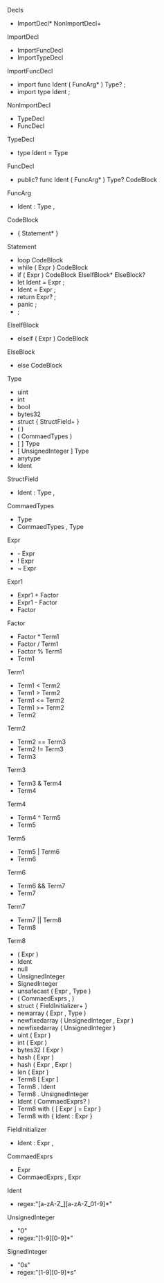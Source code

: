 
Decls 
* ImportDecl* NonImportDecl+

ImportDecl 
* ImportFuncDecl
* ImportTypeDecl


ImportFuncDecl
* import func Ident ( FuncArg* ) Type? ;
* import type Ident ;
 
NonImportDecl
* TypeDecl
* FuncDecl

TypeDecl 
* type Ident = Type

FuncDecl
* public? func Ident ( FuncArg* ) Type? CodeBlock 

FuncArg 
* Ident : Type ,

CodeBlock
* { Statement* }

Statement 
* loop CodeBlock
* while ( Expr ) CodeBlock
* if ( Expr ) CodeBlock ElseIfBlock* ElseBlock?
* let Ident = Expr ;
* Ident = Expr ; 
* return Expr? ;
* panic ; 
* ;

ElseIfBlock
* elseif ( Expr ) CodeBlock

ElseBlock
* else CodeBlock

Type
* uint
* int
* bool
* bytes32
* struct { StructField+ }
* ( )
* ( CommaedTypes )
* \[ \] Type
* [ UnsignedInteger ] Type
* anytype
* Ident

StructField
* Ident : Type ,

CommaedTypes
* Type
* CommaedTypes , Type

Expr
* \- Expr
* ! Expr
* ~ Expr

Expr1
* Expr1 + Factor 
* Expr1 - Factor
* Factor

Factor
* Factor * Term1
* Factor / Term1
* Factor % Term1
* Term1

Term1
* Term1 < Term2
* Term1 > Term2
* Term1 <= Term2
* Term1 >= Term2
* Term2

Term2 
* Term2 == Term3
* Term2 != Term3
* Term3

Term3 
* Term3 & Term4 
* Term4

Term4 
* Term4 ^ Term5
* Term5

Term5 
* Term5 | Term6 
* Term6

Term6 
* Term6 && Term7 
* Term7

Term7
* Term7 || Term8 
* Term8

Term8
* ( Expr ) 
* Ident
* null
* UnsignedInteger
* SignedInteger 
* unsafecast ( Expr , Type )
* ( CommaedExprs , ) 
* struct { FieldInitializer+ } 
* newarray ( Expr , Type ) 
* newfixedarray ( UnsignedInteger , Expr ) 
* newfixedarray ( UnsignedInteger ) 
* uint ( Expr ) 
* int ( Expr ) 
* bytes32 ( Expr ) 
* hash ( Expr ) 
* hash ( Expr , Expr ) 
* len ( Expr ) 
* Term8 [ Expr ] 
* Term8 . Ident 
* Term8 . UnsignedInteger
* Ident ( CommaedExprs? ) 
* Term8 with { [ Expr ] = Expr } 
* Term8 with { Ident : Expr } 

FieldInitializer
* Ident : Expr , 

CommaedExprs
* Expr 
* CommaedExprs , Expr

Ident
* regex:"[a-zA-Z_][a-zA-Z_01-9]*"

UnsignedInteger 
* "0" 
* regex:"[1-9][0-9]*"

SignedInteger
* "0s" 
* regex:"[1-9][0-9]*s" 
